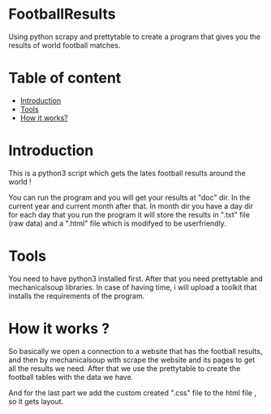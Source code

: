 # FootballResults
Using python scrapy and prettytable to create a program that gives you the results of world football matches. 

# Table of content
* [Introduction](#Introduction)
* [Tools](#Tools)
* [How it works?](#How-it-works)

# Introduction
This is a python3 script which gets the lates football results around the world !

You can run the program and you will get your results at "doc" dir. In the current year and current month after that. In month dir you have a day dir
for each day that you run the program it will store the results in ".txt" file (raw data) and a ".html" file which is modifyed to be userfriendly.

# Tools
You need to have python3 installed first. After that you need prettytable and mechanicalsoup libraries. In case of having time, i will upload a toolkit that
installs the requirements of the program.

# How it works ?
So basically we open a connection to a website that has the football results, and then by mechanicalsoup with scrape the website and its pages
to get all the results we need. After that we use the prettytable to create the football tables with the data we have.

And for the last part we add the custom created ".css" file to the html file , so it gets layout.
